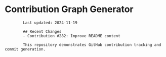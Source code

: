 # Contribution Graph Generator
            
            Last updated: 2024-11-19
            
            ## Recent Changes
            - Contribution #282: Improve README content
            
            This repository demonstrates GitHub contribution tracking and commit generation.
        